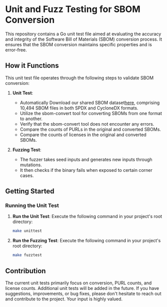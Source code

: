 # Unit and Fuzz Testing for SBOM Conversion

This repository contains a Go unit test file aimed at evaluating the accuracy and integrity of the Software Bill of Materials (SBOM) conversion process. It ensures that the SBOM conversion maintains specific properties and is error-free.

## How it Functions

This unit test file operates through the following steps to validate SBOM conversion:

1. **Unit Test**: 
    - Automatically Download our shared SBOM dataset[here](https://drive.google.com/file/d/1LgGlq3g_H02mhzkc94cUd0zzxy0JhFim/view?usp=sharing), comprising 10,494 SBOM files in both SPDX and CycloneDX formats.
   - Utilize the sbom-convert tool for converting SBOMs from one format to another.
   - Verify that the sbom-convert tool does not encounter any errors.
   - Compare the counts of PURLs in the original and converted SBOMs.
   - Compare the counts of licenses in the original and converted SBOMs.

2. **Fuzzing Test**:
    - The fuzzer takes seed inputs and generates new inputs through mutations.
    - It then checks if the binary fails when exposed to certain corner cases.

## Getting Started

### Running the Unit Test

1. **Run the Unit Test**: Execute the following command in your project's root directory:

   ```bash
   make unittest
   ```

2. **Run the Fuzzing Test**: Execute the following command in your project's root directory:

   ```bash
   make fuzztest
   ```

## Contribution

The current unit tests primarily focus on conversion, PURL counts, and license counts. Additional unit tests will be added in the future. If you have suggestions, improvements, or bug fixes, please don't hesitate to reach out and contribute to the project. Your input is highly valued.